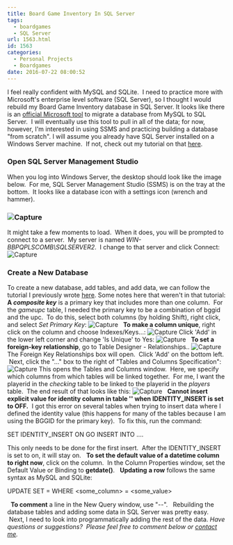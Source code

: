 ```yaml
---
title: Board Game Inventory In SQL Server
tags:
  - boardgames
  - SQL Server
url: 1563.html
id: 1563
categories:
  - Personal Projects
  - Boardgames
date: 2016-07-22 08:00:52
---
```


I feel really confident with MySQL and SQLite.  I need to practice more with Microsoft's enterprise level software (SQL Server), so I thought I would rebuild my Board Game Inventory database in SQL Server. It looks like there is an [official Microsoft tool](https://msdn.microsoft.com/en-us/library/hh313129(v=sql.110).aspx) to migrate a database from MySQL to SQL Server.  I will eventually use this tool to pull in all of the data; for now, however, I'm interested in using SSMS and practicing building a database "from scratch". I will assume you already have SQL Server installed on a Windows Server machine.  If not, check out my tutorial on that [here](http://www.techtrek.io/installing-sql-server-on-windows-server-2016/).

### Open SQL Server Management Studio

When you log into Windows Server, the desktop should look like the image below.  For me, SQL Server Management Studio (SSMS) is on the tray at the bottom.  It looks like a database icon with a settings icon (wrench and hammer).

### ![Capture](/wp-content/uploads/2016/07/Capture-1024x664.jpg)

It might take a few moments to load.  When it does, you will be prompted to connect to a server.  My server is named _WIN-BBPQPLSCOMB\\SQLSERVER2_.  I change to that server and click Connect: ![Capture](/wp-content/uploads/2016/07/Capture-1-1024x662.jpg)

### Create a New Database

To create a new database, add tables, and add data, we can follow the tutorial I previously wrote [here](http://www.techtrek.io/an-introduction-to-sql-server-ssms/). Some notes here that weren't in that tutorial: **A _composite key_** is a primary key that includes more than one column.  For the _gameupc_ table, I needed the primary key to be a combination of bggid and the upc.  To do this, select both columns (by holding Shift), right click, and select _Set Primary Key_: ![Capture](/wp-content/uploads/2016/07/Capture-3.jpg)   **To make a column unique**, right click on the column and choose Indexes/Keys...: ![Capture](/wp-content/uploads/2016/07/Capture-7-300x271.jpg) Click 'Add' in the lower left corner and change 'Is Unique' to Yes: ![Capture](/wp-content/uploads/2016/07/Capture-8-1024x647.jpg)   **To set a foreign-key relationship**, go to Table Designer - Relationships.. ![Capture](/wp-content/uploads/2016/07/Capture-4-279x300.jpg) The Foreign Key Relationships box will open.  Click 'Add' on the bottom left.  Next, click the "..." box to the right of "Tables and Columns Specification": ![Capture](/wp-content/uploads/2016/07/Capture-5-1024x651.jpg) This opens the Tables and Columns window.  Here, we specify which columns from which tables will be linked together.  For me, I want the playerid in the _checking_ table to be linked to the playerid in the _players_ table.  The end result of that looks like this: ![Capture](/wp-content/uploads/2016/07/Capture-6.jpg)   **Cannot insert explicit value for identity column in table '<tbname>' when IDENTITY_INSERT is set to OFF.**  I got this error on several tables when trying to insert data where I defined the identity value (this happens for many of the tables because I am using the BGGID for the primary key).  To fix this, run the command:

SET IDENTITY_INSERT <tbname> ON
GO
INSERT INTO ....

This only needs to be done for the first insert.  After the IDENTITY_INSERT is set to on, it will stay on.   **To set the default value of a datetime column to right now**, click on the column.  In the Column Properties window, set the Default Value or Binding to **getdate()**.   **Updating** **a row** follows the same syntax as MySQL and SQLite:

UPDATE <tablename>
SET <columnname> = <new value>
WHERE <some\_column> = <some\_value>

  **To comment** a line in the New Query window, use "--".   Rebuilding the database tables and adding some data in SQL Server was pretty easy.  Next, I need to look into programmatically adding the rest of the data. _Have questions or suggestions?  Please feel free to comment below or [contact me](/contact/)._